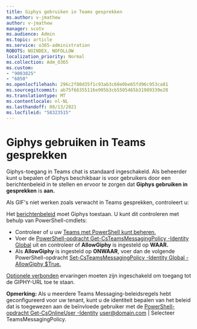 ```yaml
---
title: Giphys gebruiken in Teams gesprekken
ms.author: v-jmathew
author: v-jmathew
manager: scotv
ms.audience: Admin
ms.topic: article
ms.service: o365-administration
ROBOTS: NOINDEX, NOFOLLOW
localization_priority: Normal
ms.collection: Adm_O365
ms.custom:
- "9003825"
- "6850"
ms.openlocfilehash: 296c2f80d35f1c93ab3c60e0be65fd96c953ca81
ms.sourcegitcommit: ab75f66355116e995b3cb5505465b31989339e28
ms.translationtype: MT
ms.contentlocale: nl-NL
ms.lasthandoff: 08/13/2021
ms.locfileid: "58323515"
---
```

# <a name="using-giphys-in-teams-conversations"></a>Giphys gebruiken in Teams gesprekken

Giphys-toegang in Teams chat is standaard ingeschakeld. Als beheerder kunt u bepalen of Giphys [](https://docs.microsoft.com/microsoftteams/messaging-policies-in-teams#messaging-policy-settings) beschikbaar is voor gebruikers door een berichtenbeleid in te stellen en ervoor te zorgen dat **Giphys gebruiken in gesprekken** is **aan.**

Als GIF's niet werken zoals verwacht in Teams gesprekken, controleert u:

Het [berichtenbeleid](https://docs.microsoft.com/microsoftteams/messaging-policies-in-teams) moet Giphys toestaan. U kunt dit controleren met behulp van PowerShell-cmdlets:

- Controleer of u uw [Teams met PowerShell kunt beheren.](https://docs.microsoft.com/microsoftteams/teams-powershell-overview?view=o365-worldwide#manage-teams-with-powershell)
- Voer de [PowerShell-opdracht Get-CsTeamsMessagingPolicy -Identity Global](https://docs.microsoft.com/powershell/module/skype/get-csteamsmessagingpolicy?view=skype-ps) uit en controleer of **AllowGiphy** is ingesteld op **WAAR.**
- Als **AllowGiphy** is ingesteld op **ONWAAR**, voer dan de volgende PowerShell-opdracht [Set-CsTeamsMessagingPolicy -Identity Global -AllowGiphy $True.](https://docs.microsoft.com/powershell/module/skype/set-csteamsmessagingpolicy?view=skype-ps)

[Optionele verbonden](https://docs.microsoft.com/deployoffice/privacy/optional-connected-experiences) ervaringen moeten zijn ingeschakeld om toegang tot de GIPHY-URL toe te staan.

**Opmerking:** Als u meerdere Teams Messaging-beleidsregels hebt geconfigureerd voor uw tenant, kunt u de identiteit bepalen van het beleid dat is toegewezen aan de beïnvloede gebruiker met de [PowerShell-opdracht Get-CsOnlineUser -Identity](https://docs.microsoft.com/powershell/module/skype/get-csonlineuser?view=skype-ps) <user@domain.com> | Selecteer TeamsMessagingPolicy.
